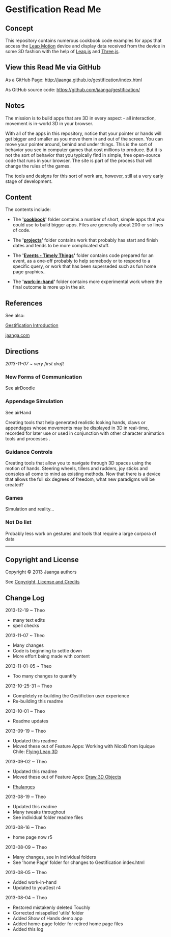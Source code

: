 Gestification Read Me
=====================

## Concept
This repository contains numerous cookbook code examples for apps that access the [Leap Motion](http://leapmotion.com) device 
and display data received from the device in some 3D fashion with the help of [Leap.js](http://js.leapmotion.com/) and [Three.js](http://threejs.org).

## View this Read Me via GitHub

As a GitHub Page: <http://jaanga.github.io/gestification/index.html>

As GitHub source code: <https://github.com/jaanga/gestification/>

## Notes

The mission is to build apps that are 3D in every aspect - all interaction, movement is in-world 3D in your browser. 

With all of the apps in this repository, notice that your pointer or hands will get bigger and smaller as you move them in and out of the screen. 
You can move your pointer around, behind and under things. 
This is the sort of behavior you see in computer games that cost millions to produce. 
But it is not the sort of behavior that you typically find in simple, free open-source code that runs in your browser.
The site is part of the process that will change the rules of the games. 

The tools and designs for this sort of work are, however, still at a very early stage of development.

## Content
The contents include:

* The **'[cookbook](https://github.com/jaanga/gestification/tree/gh-pages/cookbook)'** folder contains a number of short, simple apps that you could use to build bigger apps. Files are generally about 200 or so lines of code.

* The **'[projects](https://github.com/jaanga/gestification/tree/gh-pages/projects)'** folder contains work that probably has start and finish dates and tends to be more complicated stuff.

* The **'[Events - Timely Things](https://github.com/jaanga/gestification/tree/gh-pages/events-timely)'** folder contains code prepared for an event, as a one-off probably to help somebody or to respond to a specific query, or work that has been superseded such as fun home page graphics..

* The **'[work-in-hand](https://github.com/jaanga/gestification/tree/gh-pages/work-in-hand)'** folder contains more experimental work where the final outcome is more up in the air.

## References

See also: 

[Gestification Introduction](https://github.com/jaanga/gestification/blob/gh-pages/gestification-introduction.md)

[jaanga.com](http://jaanga.com)


## Directions

_2013-11-07 ~ very first draft_

### New Forms of Communication
See airDoodle

### Appendage Simulation

See airHand

Creating tools that help generated realistic looking hands, claws or appendages whose movements may be displayed in 3D in real-time, recorded for later use 
or used in conjunction with other character animation tools and processes .

### Guidance Controls
Creating tools that allow you to navigate through 3D spaces using the motion of hands. 
Steering wheels, tillers and rudders, joy sticks and consoles all come to mind as existing methods.
Now that there is a device that allows the full six degrees of freedom, what new paradigms will be created?

### Games
Simulation and reality...


### Not Do list
Probably less work on gestures and tools that require a large corpora of data


<!--
If you do not have the Leap Motion device, but you want to see what the demos look like, try this file: <http://jaanga.github.io/gestification/no-leap-view-only.html>


### Featured Apps

Release 7 of the project to build a working, usable skin and bones framework for the Leap Motion device.

[Phalanges](http://jaanga.github.io/gestification/cookbook/phalanges/r7/phalanges.html)

R7 is the first revision that is not that bad.
-->

***


## Copyright and License
Copyright &copy; 2013 Jaanga authors

See [Copyright, License and Credits](https://github.com/jaanga/gestification/blob/gh-pages/copyright-license-credits.md)

<r>

## Change Log

2013-12-19 ~ Theo

* many text edits
* spell checks

2013-11-07 ~ Theo

* Many changes
* Code is beginning to settle down
* More effort being made with content

2013-11-01-05 ~ Theo

* Too many changes to quantify

2013-10-25-31 ~ Theo  

* Completely re-building the Gestifiction user experience
* Re-building this readme  

2013-10-01 ~ Theo  

* Readme updates  

2013-09-19 ~ Theo  

* Updated this readme
* Moved these out of Feature Apps: Working with NicoB from Iquique Chile: [Flying Leap 3D](https://github.com/jaanga/gestification/tree/gh-pages/projects/flying-leap-3d)

2013-09-02 ~ Theo  

* Updated this readme
* Moved these out of Feature Apps: [Draw 3D Objects](http://jaanga.github.io/gestification/cookbook/draw-3d-objects/r1/draw-3d-objects.html)
- [Phalanges](http://jaanga.github.io/gestification/work-in-hand/phalanges/r3/phalanges.html)

2013-08-19 ~ Theo  

* Updated this readme
* Many tweaks throughout
* See individual folder readme files

2013-08-16 ~ Theo  

* home page now r5

2013-08-09 ~ Theo  

* Many changes, see in individual folders
* See 'home Page' folder for changes to Gestification index.html

2013-08-05 ~ Theo  

* Added work-in-hand
* Updated to youGest r4

2013-08-04 ~ Theo  

* Restored mistakenly deleted Touchly
* Corrected misspelled 'utils' folder
* Added Show of Hands demo app
* Added home-page folder for retired home page files 
* Added this log

